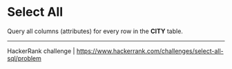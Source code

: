 # Select All

Query all columns (attributes) for every row in the **CITY** table.

___

HackerRank challenge | https://www.hackerrank.com/challenges/select-all-sql/problem